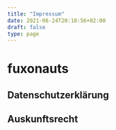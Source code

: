 ```yaml
---
title: "Impressum"
date: 2021-06-24T20:10:56+02:00
draft: false
type: page
---
```


# fuxonauts

 
## Datenschutzerklärung

## Auskunftsrecht

